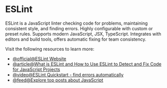 # ESLint

ESLint is a JavaScript linter checking code for problems, maintaining consistent style, and finding errors. Highly configurable with custom or preset rules. Supports modern JavaScript, JSX, TypeScript. Integrates with editors and build tools, offers automatic fixing for team consistency.

Visit the following resources to learn more:

- [@official@ESLint Website](https://eslint.org/)
- [@article@What is ESLint and How to Use ESLint to Detect and Fix Code for JavaScript Projects](https://2coffee.dev/en/articles/what-is-eslint-and-how-to-use-eslint-to-detect-fix-code-for-javascript-projects)
- [@video@ESLint Quickstart - find errors automatically](https://www.youtube.com/watch?v=qhuFviJn-es)
- [@feed@Explore top posts about JavaScript](https://app.daily.dev/tags/javascript?ref=roadmapsh)